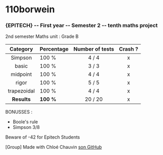 # 110borwein
### {EPITECH} -- First year -- Semester 2 -- tenth maths project

2nd semester Maths unit : Grade B

|   Category  | Percentage | Number of tests | Crash ? |
|:-----------:|------------|:---------------:|:-------:|
|   Simpson   |    100 %   |      4 / 4      |    x    |
|    basic    |    100 %   |      3 / 3      |    x    |
|   midpoint  |    100 %   |      4 / 4      |    x    |
|    rigor    |    100 %   |      5 / 5      |    x    |
| trapezoidal |    100 %   |      4 / 4      |    x    |
| **Results** |  **100 %** |     20 / 20     |    x    |

BONUSSES :
- Boole's rule
- Simpson 3/8

Beware of -42 for Epitech Students

[Group] Made with Chloé Chauvin [son GitHub](https://github.com/Nekory23)